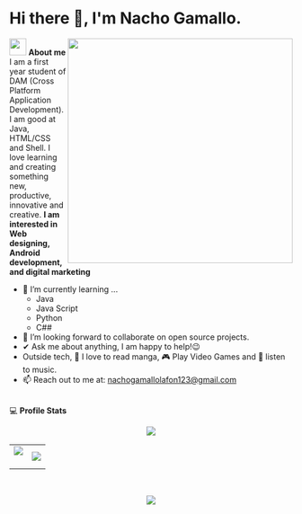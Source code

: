 # Hi there 👋, I'm Nacho Gamallo.

<img align="right" width=400px src="https://steamuserimages-a.akamaihd.net/ugc/2286204343653448242/6098582E06BB69757ACEACDC268A31B5196D9EB9/?imw=5000&imh=5000&ima=fit&impolicy=Letterbox&imcolor=%23000000&letterbox=false"/>

<picture><img src = "https://github.com/7oSkaaa/7oSkaaa/blob/main/Images/about_me.gif?raw=true" width = 30px></picture> **About me**
I am a first year student of DAM (Cross Platform Application Development). I am good at Java, HTML/CSS and Shell. I love learning and creating something new, productive, innovative and creative.
**I am interested in Web designing, Android development, and digital marketing**
- 🌱 I’m currently learning ...
  - Java
  - Java Script
  - Python
  - C##
- 👯 I’m looking forward to collaborate on open source projects.
- ✔ Ask me about anything, I am happy to help!😉<br>
- Outside tech, 📖 I love to read manga, 🎮 Play Video Games and 🎵 listen to music.
- 📫 Reach out to me at: <a href="bhargavi.kurukunda@students.iiit.ac.in">nachogamallolafon123@gmail.com</a><br><br>

💻 **Profile Stats**
<p  align="center">
<img src="https://user-images.githubusercontent.com/73097560/115834477-dbab4500-a447-11eb-908a-139a6edaec5c.gif"><br>

<table border="0" align="center">
<td width="50%" align="center">
  <img  align="center"  
    src="https://github-readme-stats.vercel.app/api?username=NachoGamallo&theme=cobalt&show_icons=true&count_private=true"/>
  <br></br></td>
  
<td width="50%" align="center">
  <img  align="center"  
    src="https://github-readme-stats.anuraghazra1.vercel.app/api/top-langs/?username=NachoGamallo&theme=dark&hide_border=true&no-bg=true&no-frame=true&langs_count=10"/></td>
</tr></table><br>
<p  align="center">
<img src="https://user-images.githubusercontent.com/73097560/115834477-dbab4500-a447-11eb-908a-139a6edaec5c.gif"> 


